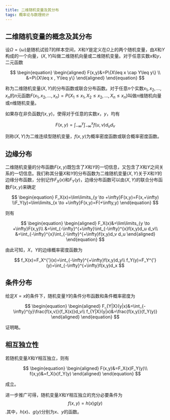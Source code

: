 ```yaml
---
title: 二维随机变量及其分布
tags: 概率论与数理统计
---
```


## 二维随机变量的概念及其分布

设$\Omega=\{\omega\}$是随机试验$T$的样本空间，$X$和$Y$是定义在$\Omega$上的两个随机变量，由$X$和$Y$构成的一个向量，$(X,Y)$叫做二维随机向量或二维随机变量。对于任意实数$x$和$y$，二元函数

$$
\begin{equation}
\begin{aligned}
F(x,y)&=P\{X\leq x \cap Y\leq y\} \\
      &=P\{X\leq x , Y\leq y\} 
\end{aligned}
\end{equation}
$$

称为二维随机变量$(X,Y)$的分布函数或联合分布函数。对于任意$n$个实数$x_1,x_2,...,x_n$的$n$元函数$F(x_1,x_2,...,x_n)=P\{X_1\leq x_1,X_2\leq x_2,...,X_n\leq x_n\}$叫做$n$维随机向量或$n$维随机变量。



如果存在非负函数$f(x,y)$，使得对于任意的实数$x$，$y$，均有

$$
F(x,y)=\int_{-\infty}^{y}\int_{-\infty}^{x}f(u,v)d_u d_v
$$

则称$(X,Y)$为二维连续型随机变量，$f(x,y)$为概率密度函数或联合概率密度函数。

## 边缘分布

二维随机变量的分布函数$F(x,y)$既包含了$X$和$Y$的一切信息，又包含了$X$和$Y$之间关系的一切信息。我们称其分量$X$和$Y$的分布函数为二维随机变量$(X,Y)$关于$X$和$Y$的边缘分布函数，分别记作$F_X(x)$和$F_Y(y)$，边缘分布函数可以由$(X,Y)$的联合分布函数$F(x,y)$来确定

$$
\begin{equation}
F_X(x)=\lim\limits_{y \to +\infty}F(x,y)=F(x,+\infty)
\\F_Y(y)=\lim\limits_{x \to +\infty}F(x,y)=F(+\infty,y)
\end{equation}
$$

则有

$$
\begin{equation}
\begin{aligned}
F_X(x)&=\lim\limits_{y \to +\infty}F(x,y)\\
      &=\int_{-\infty}^{+\infty}\int_{-\infty}^{x}f(x,y)d_u d_v\\
      &=\int_{-\infty}^{x}\int_{-\infty}^{+\infty}f(x,y)d_v d_u
\end{aligned}
\end{equation}
$$

由此可知，$X$，$Y$的边缘概率密度函数为

$$
f_X(x)=F_X^{'}(x)=\int_{-\infty}^{+\infty}f(x,y)d_y\\
f_Y(y)=F_Y^{'}(y)=\int_{-\infty}^{+\infty}f(x,y)d_x
$$

## 条件分布

给定$X=x$的条件下，随机变量$Y$的条件分布函数和条件概率密度为

$$
\begin{equation}
\begin{aligned}
F_{Y|X}(y|x)&=\int_{-\infty}^{y}\frac{f(x,v)}{f_X(x)}d_v\\
f_{Y|X}(y|x)&=\frac{f(x,y)}{f_Y(y)}
\end{aligned}
\end{equation}
$$

证明略。

## 相互独立性

若随机变量$X$和$Y$相互独立，则有

$$
\begin{equation}
\begin{aligned}
F(x,y)&=F_X(x)F_Y(y)\\
f(x,y)&=f_X(x)f_Y(y)
\end{aligned}
\end{equation}
$$

成立。

进一步推广可得，随机变量$X$和$Y$相互独立的充分必要条件为
$$
f(x,y)=h(x)g(y)
$$
.其中，$h(x)、g(y)$分别为$x、y$的函数。